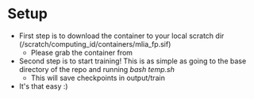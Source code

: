 # Setup
* First step is to download the container to your local scratch dir (/scratch/computing_id/containers/mlia_fp.sif)
  * Please grab the container from 
* Second step is to start training! This is as simple as going to the base directory of the repo and running *bash temp.sh*
  * This will save checkpoints in output/train
* It's that easy :)